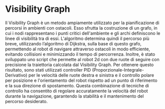 # Visibility Graph

Il Visibility Graph è un metodo ampiamente utilizzato per la pianificazione di percorsi in ambienti con
ostacoli. Esso sfrutta la costruzione di un grafo, in cui i nodi rappresentano i punti critici dell'ambiente
e gli archi definiscono le linee di visibilità tra di essi. L'algoritmo determina quindi il percorso più
breve, utilizzando l’algoritmo di Dijkstra, sulla base di questo grafo, permettendo al robot di navigare
attraverso ostacoli in modo efficiente, evitando collisioni e minimizzando il tempo di percorrenza.
Inoltre, è stato sviluppato uno script che permette al robot 2d con due ruote di seguire con precisione
la traiettoria calcolata dal Visibility Graph. Per ottenere questo risultato, sono stati utilizzati controller
PID (Proporzionale-Integrale-Derivativo) per le velocità delle ruote destra e sinistra e il controllo
polare per posizione e l'orientamento del robot rispetto ad un punto di riferimento e la sua direzione
di spostamento. Questa combinazione di tecniche di controllo ha consentito di regolare
accuratamente la velocità del robot durante la navigazione, garantendo la stabilità e il mantenimento
del percorso desiderato.







